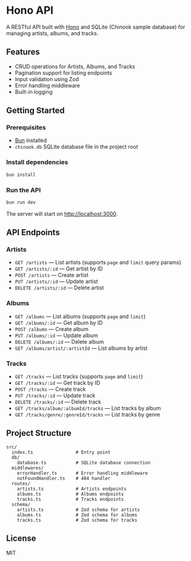 # Hono API

A RESTful API built with [Hono](https://hono.dev/) and SQLite (Chinook sample database) for managing artists, albums, and tracks.

## Features

- CRUD operations for Artists, Albums, and Tracks
- Pagination support for listing endpoints
- Input validation using Zod
- Error handling middleware
- Built-in logging

## Getting Started

### Prerequisites

- [Bun](https://bun.sh/) installed
- `chinook.db` SQLite database file in the project root

### Install dependencies

```sh
bun install
```

### Run the API

```sh
bun run dev
```

The server will start on [http://localhost:3000](http://localhost:3000).

## API Endpoints

### Artists

- `GET /artists` — List artists (supports `page` and `limit` query params)
- `GET /artists/:id` — Get artist by ID
- `POST /artists` — Create artist
- `PUT /artists/:id` — Update artist
- `DELETE /artists/:id` — Delete artist

### Albums

- `GET /albums` — List albums (supports `page` and `limit`)
- `GET /albums/:id` — Get album by ID
- `POST /albums` — Create album
- `PUT /albums/:id` — Update album
- `DELETE /albums/:id` — Delete album
- `GET /albums/artist/:artistId` — List albums by artist

### Tracks

- `GET /tracks` — List tracks (supports `page` and `limit`)
- `GET /tracks/:id` — Get track by ID
- `POST /tracks` — Create track
- `PUT /tracks/:id` — Update track
- `DELETE /tracks/:id` — Delete track
- `GET /tracks/album/:albumId/tracks` — List tracks by album
- `GET /tracks/genre/:genreId/tracks` — List tracks by genre

## Project Structure

```
src/
  index.ts                # Entry point
  db/
    database.ts           # SQLite database connection
  middlewares/
    errorHandler.ts       # Error handling middleware
    notFoundHandler.ts    # 404 handler
  routes/
    artists.ts            # Artists endpoints
    albums.ts             # Albums endpoints
    tracks.ts             # Tracks endpoints
  schema/
    artists.ts            # Zod schema for artists
    albums.ts             # Zod schema for albums
    tracks.ts             # Zod schema for tracks
```

## License

MIT

